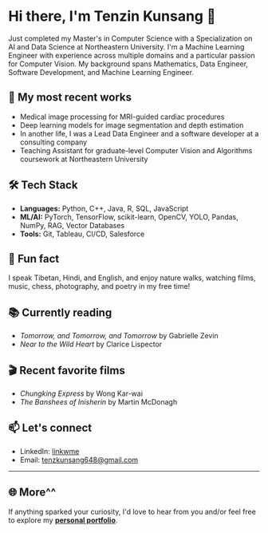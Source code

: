 # Hi there, I'm Tenzin Kunsang 👋

<!--
**tenzin-kunsang648/tenzin-kunsang648** is a ✨ _special_ ✨ repository because its `README.md` (this file) appears on your GitHub profile.

Here are some ideas to get you started:

- 🔭 I’m currently working on ...
- 🌱 I’m currently learning ...
- 👯 I’m looking to collaborate on ...
- 🤔 I’m looking for help with ...
- 💬 Ask me about ...
- 📫 How to reach me: ...
- 😄 Pronouns: ...
- ⚡ Fun fact: ...
-->

Just completed my Master's in Computer Science with a Specialization on AI and Data Science at Northeastern University. I'm a Machine Learning Engineer with experience across multiple domains and a particular passion for Computer Vision. My background spans Mathematics, Data Engineer, Software Development, and Machine Learning Engineer. 

## 🔭 My most recent works
- Medical image processing for MRI-guided cardiac procedures
- Deep learning models for image segmentation and depth estimation
- In another life, I was a Lead Data Engineer and a software developer at a consulting company
- Teaching Assistant for graduate-level Computer Vision and Algorithms coursework at Northeastern University

## 🛠️ Tech Stack
- **Languages:** Python, C++, Java, R, SQL, JavaScript
- **ML/AI:** PyTorch, TensorFlow, scikit-learn, OpenCV, YOLO, Pandas, NumPy, RAG, Vector Databases
- **Tools:** Git, Tableau, CI/CD, Salesforce
  
## 🎯 Fun fact
I speak Tibetan, Hindi, and English, and enjoy nature walks, watching films, music, chess, photography, and poetry in my free time!


## 📚 Currently reading

- <i>Tomorrow, and Tomorrow, and Tomorrow</i> by Gabrielle Zevin
- <i>Near to the Wild Heart</i> by Clarice Lispector

## 🎬 Recent favorite films

- <i>Chungking Express</i> by Wong Kar-wai
- <i>The Banshees of Inisherin</i> by Martin McDonagh

## 📫 Let's connect
- LinkedIn: [linkwme](https://www.linkedin.com/in/tenzin-kunsang648/)
- Email: tenzkunsang648@gmail.com

---

## 🌐 More^^
If anything sparked your curiosity, I'd love to hear from you and/or feel free to explore my **[personal portfolio](https://tenzin-kunsang648.github.io/resume/)**.
